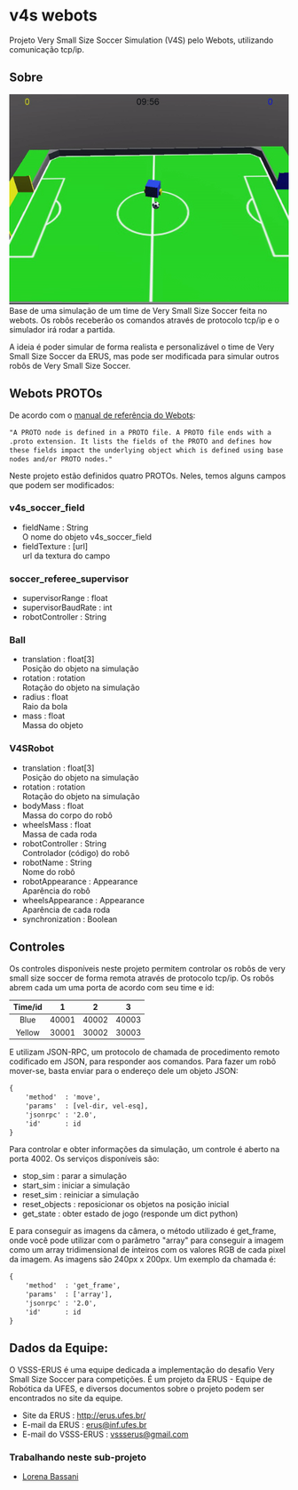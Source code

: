 # v4s webots
Projeto Very Small Size Soccer Simulation (V4S) pelo Webots, utilizando comunicação tcp/ip.

## Sobre
![Robo girando](docs/midia/robo-girando.gif)<br>
Base de uma simulação de um time de Very Small Size Soccer feita no webots. Os robôs receberão os comandos através de protocolo tcp/ip e o simulador irá rodar a partida.<br>

A ideia é poder simular de forma realista e personalizável o time de Very Small Size Soccer da ERUS, mas pode ser modificada para simular outros robôs de Very Small Size Soccer.

## Webots PROTOs
De acordo com o [manual de referência do Webots](https://www.cyberbotics.com/doc/reference/proto-definition): 


    "A PROTO node is defined in a PROTO file. A PROTO file ends with a .proto extension. It lists the fields of the PROTO and defines how these fields impact the underlying object which is defined using base nodes and/or PROTO nodes."

Neste projeto estão definidos quatro PROTOs. Neles, temos alguns campos que podem ser modificados:

### v4s_soccer_field

- fieldName : String<br>
O nome do objeto v4s_soccer_field
- fieldTexture : [url]<br>
url da textura do campo

### soccer_referee_supervisor

- supervisorRange : float
- supervisorBaudRate : int
- robotController : String

### Ball
- translation : float[3]<br>
Posição do objeto na simulação
- rotation : rotation<br>
Rotação do objeto na simulação
- radius : float<br>
Raio da bola
- mass : float<br>
Massa do objeto

### V4SRobot

- translation : float[3]<br>
Posição do objeto na simulação
- rotation : rotation<br>
Rotação do objeto na simulação
- bodyMass : float<br>
Massa do corpo do robô
- wheelsMass : float<br>
Massa de cada roda
- robotController : String<br>
Controlador (código) do robô
- robotName : String<br>
Nome do robô
- robotAppearance : Appearance<br>
Aparência do robô
- wheelsAppearance : Appearance<br>
Aparência de cada roda
- synchronization : Boolean<br>

## Controles
Os controles disponíveis neste projeto permitem controlar os robôs de very small size soccer de forma remota através de protocolo tcp/ip. Os robôs abrem cada um uma porta de acordo com seu time e id:

| Time/id |   1   |   2   |   3   |
|:-------:|:-----:|:-----:|:-----:|
| Blue    | 40001 | 40002 | 40003 |
| Yellow  | 30001 | 30002 | 30003 |

E utilizam JSON-RPC, um protocolo de chamada de procedimento remoto codificado em JSON, para responder aos comandos. Para fazer um robô mover-se, basta enviar para o endereço dele um objeto JSON:


    {
        'method'  : 'move',
        'params'  : [vel-dir, vel-esq],
        'jsonrpc' : '2.0',
        'id'      : id
    }

Para controlar e obter informações da simulação, um controle é aberto na porta 4002. Os serviços disponíveis são:

- stop_sim : parar a simulação
- start_sim : iniciar a simulação
- reset_sim : reiniciar a simulação
- reset_objects : reposicionar os objetos na posição inicial
- get_state : obter estado de jogo (responde um dict python)

E para conseguir as imagens da câmera, o método utilizado é get_frame, onde você pode utilizar com o parâmetro "array" para conseguir a imagem como um array tridimensional de inteiros com os valores RGB de cada pixel da imagem. As imagens são 240px x 200px. Um exemplo da chamada é:

    {
        'method'  : 'get_frame',
        'params'  : ['array'],
        'jsonrpc' : '2.0',
        'id'      : id
    }


## Dados da Equipe:
O VSSS-ERUS é uma equipe dedicada a implementação do desafio Very Small Size Soccer para competições. É um projeto da ERUS - Equipe de Robótica da UFES, e diversos documentos sobre o projeto podem ser encontrados no site da equipe.

 - Site da ERUS : http://erus.ufes.br/
 - E-mail da ERUS : erus@inf.ufes.br
 - E-mail do VSSS-ERUS : vssserus@gmail.com

### Trabalhando neste sub-projeto
- [Lorena Bassani](https://github.com/LBBassani)